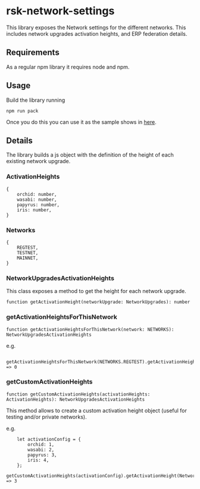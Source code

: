# rsk-network-settings

This library exposes the Network settings for the different networks. This includes network upgrades activation heights, and ERP federation details.

## Requirements

As a regular npm library it requires node and npm.

## Usage

Build the library running
```
npm run pack
```

Once you do this you can use it as the sample shows in [here](samples/sample.js).

## Details

The library builds a js object with the definition of the height of each existing network upgrade.

### ActivationHeights

```
{
    orchid: number,
    wasabi: number,
    papyrus: number,
    iris: number,
}
```

### Networks

```
{
    REGTEST,
    TESTNET,
    MAINNET,
}
```

### NetworkUpgradesActivationHeights

This class exposes a method to get the height for each network upgrade.
```
function getActivationHeight(networkUpgrade: NetworkUpgrades): number
```

### getActivationHeightsForThisNetwork

```
function getActivationHeightsForThisNetwork(network: NETWORKS): NetworkUpgradesActivationHeights
```

e.g.
```
    getActivationHeightsForThisNetwork(NETWORKS.REGTEST).getActivationHeight(NetworkUpgrades.orchid) => 0
```

### getCustomActivationHeights

```
function getCustomActivationHeights(activationHeights: ActivationHeights): NetworkUpgradesActivationHeights
```

This method allows to create a custom activation height object (useful for testing and/or private networks).

e.g.
```
    let activationConfig = {
        orchid: 1,
        wasabi: 2,
        papyrus: 3,
        iris: 4,
    };
    getCustomActivationHeights(activationConfig).getActivationHeight(NetworkUpgrades.papyrus) => 3
```
